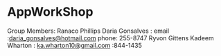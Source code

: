 # AppWorkShop

Group Members:
Ranaco Phillips 
Daria Gonsalves : email :daria_gonsalves@hotmail.com phone: 255-8747
Ryvon Gittens
Kadeem Wharton : ka.wharton10@gmail.com   :844-1435